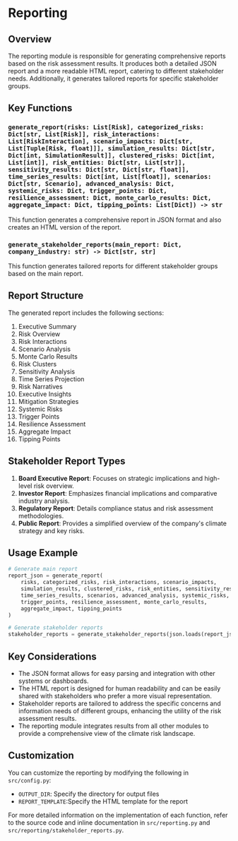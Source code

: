 # Reporting

## Overview

The reporting module is responsible for generating comprehensive reports based on the risk assessment results. It produces both a detailed JSON report and a more readable HTML report, catering to different stakeholder needs. Additionally, it generates tailored reports for specific stakeholder groups.

## Key Functions

### `generate_report(risks: List[Risk], categorized_risks: Dict[str, List[Risk]], risk_interactions: List[RiskInteraction], scenario_impacts: Dict[str, List[Tuple[Risk, float]]], simulation_results: Dict[str, Dict[int, SimulationResult]], clustered_risks: Dict[int, List[int]], risk_entities: Dict[str, List[str]], sensitivity_results: Dict[str, Dict[str, float]], time_series_results: Dict[int, List[float]], scenarios: Dict[str, Scenario], advanced_analysis: Dict, systemic_risks: Dict, trigger_points: Dict, resilience_assessment: Dict, monte_carlo_results: Dict, aggregate_impact: Dict, tipping_points: List[Dict]) -> str`

This function generates a comprehensive report in JSON format and also creates an HTML version of the report.

### `generate_stakeholder_reports(main_report: Dict, company_industry: str) -> Dict[str, str]`

This function generates tailored reports for different stakeholder groups based on the main report.

## Report Structure

The generated report includes the following sections:

1. Executive Summary
2. Risk Overview
3. Risk Interactions
4. Scenario Analysis
5. Monte Carlo Results
6. Risk Clusters
7. Sensitivity Analysis
8. Time Series Projection
9. Risk Narratives
10. Executive Insights
11. Mitigation Strategies
12. Systemic Risks
13. Trigger Points
14. Resilience Assessment
15. Aggregate Impact
16. Tipping Points

## Stakeholder Report Types

1. **Board Executive Report**: Focuses on strategic implications and high-level risk overview.
2. **Investor Report**: Emphasizes financial implications and comparative industry analysis.
3. **Regulatory Report**: Details compliance status and risk assessment methodologies.
4. **Public Report**: Provides a simplified overview of the company's climate strategy and key risks.

## Usage Example

```python
# Generate main report
report_json = generate_report(
    risks, categorized_risks, risk_interactions, scenario_impacts,
    simulation_results, clustered_risks, risk_entities, sensitivity_results,
    time_series_results, scenarios, advanced_analysis, systemic_risks,
    trigger_points, resilience_assessment, monte_carlo_results,
    aggregate_impact, tipping_points
)

# Generate stakeholder reports
stakeholder_reports = generate_stakeholder_reports(json.loads(report_json), "Energy")
```

## Key Considerations

- The JSON format allows for easy parsing and integration with other systems or dashboards.
- The HTML report is designed for human readability and can be easily shared with stakeholders who prefer a more visual representation.
- Stakeholder reports are tailored to address the specific concerns and information needs of different groups, enhancing the utility of the risk assessment results.
- The reporting module integrates results from all other modules to provide a comprehensive view of the climate risk landscape.

## Customization

You can customize the reporting by modifying the following in `src/config.py`:

- `OUTPUT_DIR`: Specify the directory for output files
- `REPORT_TEMPLATE`:Specify the HTML template for the report

For more detailed information on the implementation of each function, refer to the source code and inline documentation in `src/reporting.py` and `src/reporting/stakeholder_reports.py`.